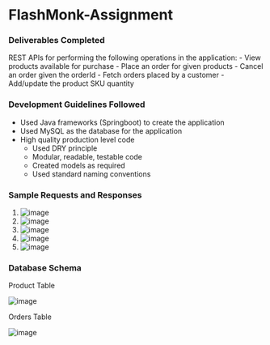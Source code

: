 # FlashMonk-Assignment

### Deliverables Completed

REST APIs for performing the following operations in the application:
    - View products available for purchase
    - Place an order for given products
    - Cancel an order given the orderId
    - Fetch orders placed by a customer
    - Add/update the product SKU quantity
  
### Development Guidelines Followed

- Used Java frameworks (Springboot) to create the application
- Used MySQL as the database for the application
- High quality production level code
    - Used DRY principle
    - Modular, readable, testable code
    - Created models as required
    - Used standard naming conventions

### Sample Requests and Responses

1. ![image](https://user-images.githubusercontent.com/56692432/167270483-faeb9bfb-0909-47c8-802c-3d3e18732343.png)
2. ![image](https://user-images.githubusercontent.com/56692432/167270512-fc6a8112-1d7e-4a91-aab3-7d59e161d512.png)
3. ![image](https://user-images.githubusercontent.com/56692432/167270520-999d0c79-1f42-4a62-9ac5-e6192291c851.png)
4. ![image](https://user-images.githubusercontent.com/56692432/167270538-7dc63727-9be0-4e3e-b4de-199a3238a7a0.png)
5. ![image](https://user-images.githubusercontent.com/56692432/167270558-8f580761-faf0-4978-bb2a-312c90dab63a.png)


### Database Schema

Product Table

![image](https://user-images.githubusercontent.com/56692432/167270346-153006df-5730-4b6f-977e-cabcbe3f42fe.png)

Orders Table

![image](https://user-images.githubusercontent.com/56692432/167270356-d72dca2a-b323-4ac5-82a2-9efd3317dce2.png)

